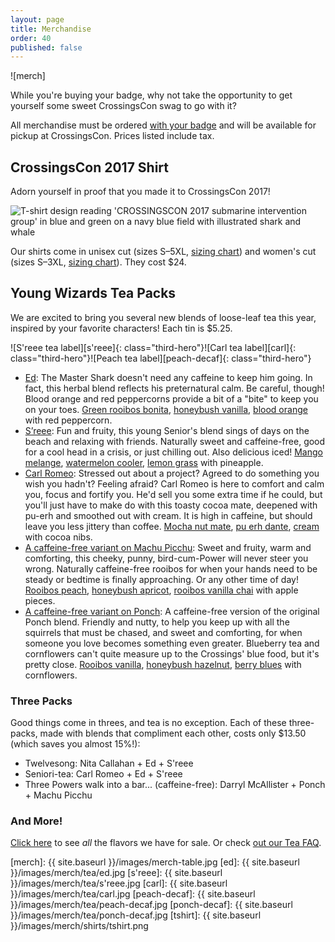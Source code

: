 ```yaml
---
layout: page
title: Merchandise
order: 40
published: false
---
```


![merch]

While you're buying your badge, why not take the opportunity to get yourself some sweet CrossingsCon swag to go with it?

All merchandise must be ordered [with your badge](/badges) and will be available for pickup at CrossingsCon. Prices listed include tax.

## CrossingsCon 2017 Shirt

Adorn yourself in proof that you made it to CrossingsCon 2017!

<img alt="T-shirt design reading 'CROSSINGSCON 2017 submarine intervention group' in blue and green on a navy blue field with illustrated shark and whale" src="{{ site.baseurl }}/images/merch/shirts/tshirt cropped scaled down.png" max-width="400">

Our shirts come in unisex cut (sizes S&ndash;5XL, [sizing chart](http://www.mygildan.com/store/us/browse/productDetailsPage.jsp?productId=5000)) and women's cut (sizes S&ndash;3XL, [sizing chart](http://www.mygildan.com/store/us/browse/productDetailsPage.jsp?productId=5000L)). They cost $24.

## Young Wizards Tea Packs
We are excited to bring you several new blends of loose-leaf tea this year, inspired by your favorite characters! Each tin is $5.25.

![S'reee tea label][s'reee]{: class="third-hero"}![Carl tea label][carl]{: class="third-hero"}![Peach tea label][peach-decaf]{: class="third-hero"}

- [Ed](https://www.adagio.com/signature_blend/blend.html?blend=120443): The Master Shark doesn't need any caffeine to keep him going. In fact, this herbal blend reflects his preternatural calm. Be careful, though! Blood orange and red peppercorns provide a bit of a "bite" to keep you on your toes. [Green rooibos bonita](https://www.adagio.com/rooibos/green_rooibos_bonita.html), [honeybush vanilla](https://www.adagio.com/rooibos/honeybush_vanilla.html), [blood orange](https://www.adagio.com/herbal/blood_orange.html) with red peppercorn.
- [S’reee](https://www.adagio.com/signature_blend/blend.html?blend=121593): Fun and fruity, this young Senior's blend sings of days on the beach and relaxing with friends. Naturally sweet and caffeine-free, good for a cool head in a crisis, or just chilling out. Also delicious iced! [Mango melange](https://www.adagio.com/herbal/mango_melange.html), [watermelon cooler](https://www.adagio.com/herbal/watermelon_cooler.html), [lemon grass](https://www.adagio.com/herbal/lemon_grass.html) with pineapple.
- [Carl Romeo](https://www.adagio.com/signature_blend/blend.html?blend=121663): Stressed out about a project? Agreed to do something you wish you hadn't? Feeling afraid? Carl Romeo is here to comfort and calm you, focus and fortify you. He'd sell you some extra time if he could, but you'll just have to make do with this toasty cocoa mate, deepened with pu-erh and smoothed out with cream. It is high in caffeine, but should leave you less jittery than coffee. [Mocha nut mate](https://www.adagio.com/herbal/mocha_nut_mate.html), [pu erh dante](https://www.adagio.com/pu_erh/pu_erh_dante.html), [cream](https://www.adagio.com/flavors/cream.html) with cocoa nibs.
- [A caffeine-free variant on Machu Picchu](https://www.adagio.com/signature_blend/blend.html?blend=121885): Sweet and fruity, warm and comforting, this cheeky, punny, bird-cum-Power will never steer you wrong. Naturally caffeine-free rooibos for when your hands need to be steady or bedtime is finally approaching. Or any other time of day! [Rooibos peach](https://www.adagio.com/rooibos/rooibos_peach.html), [honeybush apricot](https://www.adagio.com/rooibos/honeybush_apricot.html), [rooibos vanilla chai](https://www.adagio.com/chai/rooibos_vanilla_chai.html) with apple pieces.
- [A caffeine-free variant on Ponch](https://www.adagio.com/signature_blend/blend.html?blend=122049): A caffeine-free version of the original Ponch blend. Friendly and nutty, to help you keep up with all the squirrels that must be chased, and sweet and comforting, for when someone you love becomes something even greater. Blueberry tea and cornflowers can't quite measure up to the Crossings' blue food, but it's pretty close. [Rooibos vanilla](https://www.adagio.com/rooibos/rooibos_vanilla.html), [honeybush hazelnut](https://www.adagio.com/rooibos/honeybush_hazelnut.html), [berry blues](https://www.adagio.com/herbal/berry_blues.html) with cornflowers.

### Three Packs
Good things come in threes, and tea is no exception. Each of these three-packs, made with blends that compliment each other, costs only $13.50 (which saves you almost 15%!):
- Twelvesong: Nita Callahan + Ed + S'reee
- Seniori-tea: Carl Romeo + Ed + S'reee
- Three Powers walk into a bar... (caffeine-free): Darryl McAllister + Ponch + Machu Picchu

### And More!
[Click here](../tea) to see *all* the flavors we have for sale. Or check [out our Tea FAQ](../tea-faq).

[merch]: {{ site.baseurl }}/images/merch-table.jpg
[ed]: {{ site.baseurl }}/images/merch/tea/ed.jpg
[s'reee]: {{ site.baseurl }}/images/merch/tea/s'reee.jpg
[carl]: {{ site.baseurl }}/images/merch/tea/carl.jpg
[peach-decaf]: {{ site.baseurl }}/images/merch/tea/peach-decaf.jpg
[ponch-decaf]: {{ site.baseurl }}/images/merch/tea/ponch-decaf.jpg
[tshirt]: {{ site.baseurl }}/images/merch/shirts/tshirt.png
